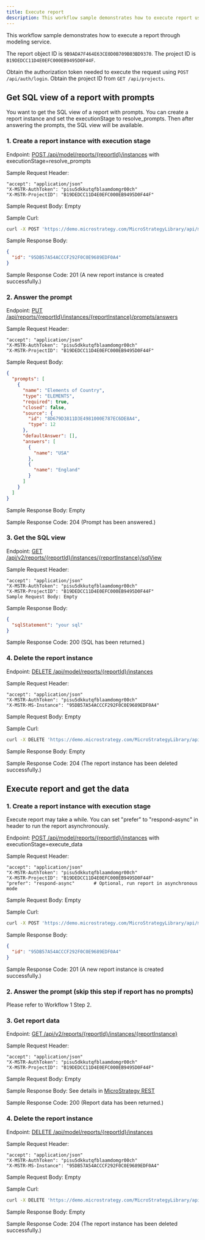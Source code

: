 ```yaml
---
title: Execute report
description: This workflow sample demonstrates how to execute report using REST APIs.
---
```


<Available since="2021 Update 7" />

This workflow sample demonstrates how to execute a report through modeling service.

The report object ID is `9B9ADA7F464E63CE0D0B709B03BD9370`. The project ID is `B19DEDCC11D4E0EFC000EB9495D0F44F`.

Obtain the authorization token needed to execute the request using `POST /api/auth/login`. Obtain the project ID from `GET /api/projects`.

## Get SQL view of a report with prompts

You want to get the SQL view of a report with prompts. You can create a report instance and set the executionStage to resolve_prompts. Then after answering the prompts, the SQL view will be available.

### 1. Create a report instance with execution stage

Endpoint: [POST /api/model/reports/{reportId}/instances](https://demo.microstrategy.com/MicroStrategyLibrary/api-docs/index.html#/Reports/ms-createReportInstance) with executionStage=resolve_prompts

Sample Request Header:

```http
"accept": "application/json"
"X-MSTR-AuthToken": "pisu5dkkutqfblaamdomgr00ch"
"X-MSTR-ProjectID": "B19DEDCC11D4E0EFC000EB9495D0F44F"
```

Sample Request Body: Empty

Sample Curl:

```bash
curl -X POST 'https://demo.microstrategy.com/MicroStrategyLibrary/api/model/reports/9B9ADA7F464E63CE0D0B709B03BD9370/instances?executionStage=resolve_prompts' -H 'accept: application/json' -H 'X-MSTR-AuthToken: pisu5dkkutqfblaamdomgr00ch' -H 'X-MSTR-ProjectID: B19DEDCC11D4E0EFC000EB9495D0F44F'
```

Sample Response Body:

```json
{
  "id": "95DB57A54ACCCF292F0C0E9689EDF0A4"
}
```

Sample Response Code: 201 (A new report instance is created successfully.)

### 2. Answer the prompt

Endpoint: [PUT /api/reports/{reportId}/instances/{reportInstance}/prompts/answers](https://demo.microstrategy.com/MicroStrategyLibrary/api-docs/index.html#/Reports/answerPrompts_2)

Sample Request Header:

```http
"accept": "application/json"
"X-MSTR-AuthToken": "pisu5dkkutqfblaamdomgr00ch"
"X-MSTR-ProjectID": "B19DEDCC11D4E0EFC000EB9495D0F44F"
```

Sample Request Body:

```json
{
  "prompts": [
    {
      "name": "Elements of Country",
      "type": "ELEMENTS",
      "required": true,
      "closed": false,
      "source": {
        "id": "8D679D3811D3E4981000E787EC6DE8A4",
        "type": 12
      },
      "defaultAnswer": [],
      "answers": [
        {
          "name": "USA"
        },
        {
          "name": "England"
        }
      ]
    }
  ]
}
```

Sample Response Body: Empty

Sample Response Code: 204 (Prompt has been answered.)

### 3. Get the SQL view

Endpoint: [GET /api/v2/reports/{reportId}/instances/{reportInstance}/sqlView](https://demo.microstrategy.com/MicroStrategyLibrary/api-docs/index.html#/Reports/getReportSqlView)

Sample Request Header:

```http
"accept": "application/json"
"X-MSTR-AuthToken": "pisu5dkkutqfblaamdomgr00ch"
"X-MSTR-ProjectID": "B19DEDCC11D4E0EFC000EB9495D0F44F"
Sample Request Body: Empty
```

Sample Response Body:

```json
{
  "sqlStatement": "your sql"
}
```

Sample Response Code: 200 (SQL has been returned.)

### 4. Delete the report instance

Endpoint: [DELETE /api/model/reports/{reportId}/instances](https://demo.microstrategy.com/MicroStrategyLibrary/api-docs/index.html#/Reports/ms-deleteReportInstance)

Sample Request Header:

```http
"accept": "application/json"
"X-MSTR-AuthToken": "pisu5dkkutqfblaamdomgr00ch"
"X-MSTR-MS-Instance": "95DB57A54ACCCF292F0C0E9689EDF0A4"
```

Sample Request Body: Empty

Sample Curl:

```bash
curl -X DELETE 'https://demo.microstrategy.com/MicroStrategyLibrary/api/model/reports/9B9ADA7F464E63CE0D0B709B03BD9370/instances' -H 'accept: */*' -H 'X-MSTR-AuthToken: pisu5dkkutqfblaamdomgr00ch' -H 'X-MSTR-MS-Instance: 95DB57A54ACCCF292F0C0E9689EDF0A4'
```

Sample Response Body: Empty

Sample Response Code: 204 (The report instance has been deleted successfully.)

## Execute report and get the data

### 1. Create a report instance with execution stage

Execute report may take a while. You can set "prefer" to "respond-async" in header to run the report asynchronously.

Endpoint: [POST /api/model/reports/{reportId}/instances](https://demo.microstrategy.com/MicroStrategyLibrary/api-docs/index.html#/Reports/ms-createReportInstance) with executionStage=execute_data

Sample Request Header:

```http
"accept": "application/json"
"X-MSTR-AuthToken": "pisu5dkkutqfblaamdomgr00ch"
"X-MSTR-ProjectID": "B19DEDCC11D4E0EFC000EB9495D0F44F"
"prefer": "respond-async"       # Optional, run report in asynchronous mode
```

Sample Request Body: Empty

Sample Curl:

```bash
curl -X POST 'https://demo.microstrategy.com/MicroStrategyLibrary/api/model/reports/9B9ADA7F464E63CE0D0B709B03BD9370/instances?executionStage=execute_data' -H 'accept: application/json' -H 'X-MSTR-AuthToken: pisu5dkkutqfblaamdomgr00ch' -H 'X-MSTR-ProjectID: B19DEDCC11D4E0EFC000EB9495D0F44F'
```

Sample Response Body:

```json
{
  "id": "95DB57A54ACCCF292F0C0E9689EDF0A4"
}
```

Sample Response Code: 201 (A new report instance is created successfully.)

### 2. Answer the prompt (skip this step if report has no prompts)

Please refer to Workflow 1 Step 2.

### 3. Get report data

Endpoint: [GET /api/v2/reports/{reportId}/instances/{reportInstance}](https://demo.microstrategy.com/MicroStrategyLibrary/api-docs/index.html#/Reports/executeReport_1)

Sample Request Header:

```http
"accept": "application/json"
"X-MSTR-AuthToken": "pisu5dkkutqfblaamdomgr00ch"
"X-MSTR-ProjectID": "B19DEDCC11D4E0EFC000EB9495D0F44F"
```

Sample Request Body: Empty

Sample Response Body: See details in [MicroStrategy REST](https://demo.microstrategy.com/MicroStrategyLibrary/api-docs/index.html#/Reports/executeReport_1)

Sample Response Code: 200 (Report data has been returned.)

### 4. Delete the report instance

Endpoint: [DELETE /api/model/reports/{reportId}/instances](https://demo.microstrategy.com/MicroStrategyLibrary/api-docs/index.html#/Reports/ms-deleteReportInstance)

Sample Request Header:

```http
"accept": "application/json"
"X-MSTR-AuthToken": "pisu5dkkutqfblaamdomgr00ch"
"X-MSTR-MS-Instance": "95DB57A54ACCCF292F0C0E9689EDF0A4"
```

Sample Request Body: Empty

Sample Curl:

```bash
curl -X DELETE 'https://demo.microstrategy.com/MicroStrategyLibrary/api/model/reports/9B9ADA7F464E63CE0D0B709B03BD9370/instances' -H 'accept: */*' -H 'X-MSTR-AuthToken: pisu5dkkutqfblaamdomgr00ch' -H 'X-MSTR-MS-Instance: 95DB57A54ACCCF292F0C0E9689EDF0A4'
```

Sample Response Body: Empty

Sample Response Code: 204 (The report instance has been deleted successfully.)
